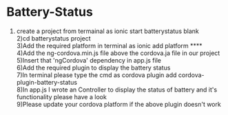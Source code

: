 # Battery-Status
1) create a project from termainal as ionic start batterystatus blank <br/>
2)cd batterystatus project <br/>
3)Add the required platform in terminal as ionic add platform **** <br/>
4)Add the ng-cordova.min.js file above the cordova.ja file in our project <br/>
5)Insert that 'ngCordova' dependency in app.js file <br/>
6)Add the required plugin to display the battery status <br/>
7)In terminal please type the cmd as cordova plugin add cordova-plugin-battery-status <br/>
8)In app.js I wrote an Controller to display the status of battery and it's functionality please have a look <br/>
9)Please update your cordova platform if the above plugin doesn't work
